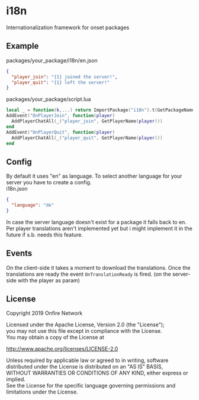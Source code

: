 # i18n
Internationalization framework for onset packages

## Example

packages/your_package/i18n/en.json
```json
{
  "player_join": "{1} joined the server!",
  "player_quit": "{1} left the server!"
}
```
packages/your_package/script.lua
```lua
local _ = function(k,...) return ImportPackage("i18n").t(GetPackageName(),k,...) end
AddEvent("OnPlayerJoin", function(player)
  AddPlayerChatAll(_("player_join", GetPlayerName(player)))
end
AddEvent("OnPlayerQuit", function(player)
  AddPlayerChatAll(_("player_quit", GetPlayerName(player)))
end
```

## Config
By default it uses "en" as language. To select another language for your server you have to create a config.  
i18n.json
```json
{
  "language": "de"
}
```
In case the server language doesn't exist for a package it falls back to en.
Per player translations aren't implemented yet but i might implement it in the future if s.b. needs this feature.

## Events
On the client-side it takes a moment to download the translations.
Once the translations are ready the event `OnTranslationReady` is fired. (on the server-side with the player as param)

## License
Copyright 2019 Onfire Network  
  
Licensed under the Apache License, Version 2.0 (the "License");  
you may not use this file except in compliance with the License.  
You may obtain a copy of the License at  
  
http://www.apache.org/licenses/LICENSE-2.0  
  
Unless required by applicable law or agreed to in writing, software  
distributed under the License is distributed on an "AS IS" BASIS,  
WITHOUT WARRANTIES OR CONDITIONS OF ANY KIND, either express or implied.  
See the License for the specific language governing permissions and  
limitations under the License.

